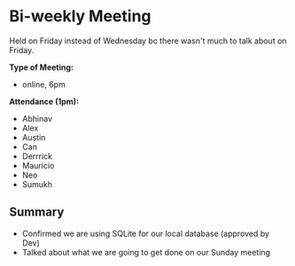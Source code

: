 # Bi-weekly Meeting
Held on Friday instead of Wednesday bc there wasn't much to talk about on Friday. 
  
**Type of Meeting:**
- online, 6pm

**Attendance (1pm):**
- Abhinav
- Alex
- Austin
- Can
- Derrrick
- Mauricio
- Neo
- Sumukh

## Summary
- Confirmed we are using SQLite for our local database (approved by Dev)
- Talked about what we are going to get done on our Sunday meeting



